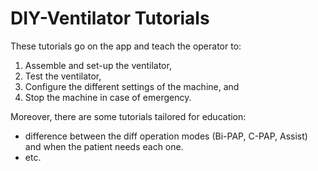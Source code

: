 # DIY-Ventilator Tutorials
These tutorials go on the app and teach the operator to:
1. Assemble and set-up the ventilator,
2. Test the ventilator,
3. Configure the different settings of the machine, and
4. Stop the machine in case of emergency.

Moreover, there are some tutorials tailored for education:
* difference between the diff operation modes (Bi-PAP, C-PAP, Assist) and when the patient needs each one.
* etc.